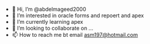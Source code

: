 - 👋 Hi, I’m @abdelmageed2000
- 👀 I’m interested in oracle forms and repoert and apex
- 🌱 I’m currently learning apex
- 💞️ I’m looking to collaborate on ...
- 📫 How to reach me bt email asm197@hotmail.com

<!---
abdelmageed2000/abdelmageed2000 is a ✨ special ✨ repository because its `README.md` (this file) appears on your GitHub profile.
You can click the Preview link to take a look at your changes.
--->
